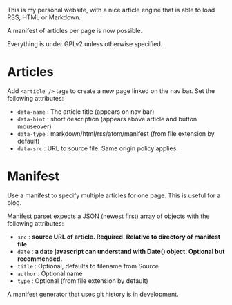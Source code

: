 This is my personal website, with a nice article engine that is able to load
RSS, HTML or Markdown. 

A manifest of articles per page is now possible.

Everything is under GPLv2 unless otherwise specified.


# Articles

Add `<article />` tags to create a new page linked on the nav bar. Set the following attributes:

  * `data-name` : The article title (appears on nav bar)
  * `data-hint` : short description (appears above article and button mouseover)
  * `data-type` : markdown/html/rss/atom/manifest (from file extension by default)
  * `data-src`  : URL to source file. Same origin policy applies.

# Manifest

Use a manifest to specify multiple articles for one page. This is useful for a blog.

Manifest parset expects a JSON (newest first) array of objects with the following attributes:

  * `src`    : **source URL of article. Required. Relative to directory of manifest file**
  * `date`   : **a date javascript can understand with Date() object. Optional but recommended.**
  * `title`  : Optional, defaults to filename from Source
  * `author` : Optional name
  * `type`   : Optional (from file extension by default)

  A manifest generator that uses git history is in development.
